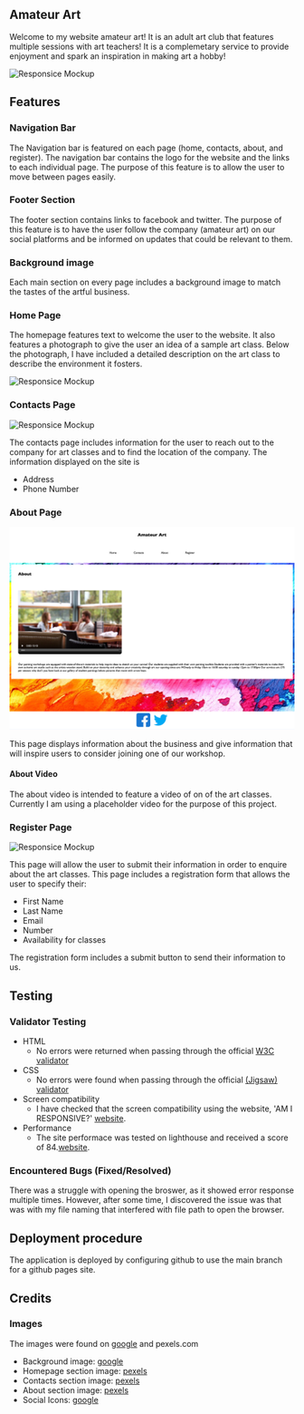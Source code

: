 ## Amateur Art
Welcome to my website amateur art!
It is an adult art club that features multiple sessions with art teachers!
It is a complemetary service to provide enjoyment and spark an inspiration in making art a hobby!

![Responsice Mockup](assets/1amateurart.png)

## Features

### Navigation Bar

The Navigation bar is featured on each page (home, contacts, about, and register). The navigation bar contains the logo for the website and the links to each individual page. The purpose of this feature is to allow the user to move between pages easily. 

### Footer Section

The footer section contains links to facebook and twitter. The purpose of this feature is to have the user follow the company (amateur art) on our social platforms and be informed on updates that could be relevant to them. 

### Background image
Each main section on every page includes a background image to match the tastes of the artful business. 

### Home Page

The homepage features text to welcome the user to the website. It also features a photograph to give the user an idea of a sample art class. Below the photograph, I have included a detailed description on the art class to describe the environment it fosters.

![Responsice Mockup](assets/1amateurart.png)

### Contacts Page

![Responsice Mockup](assets/2amateurart.png)

The contacts page includes information for the user to reach out to the company for art classes and to find the location of the company. The information displayed on the site is 
- Address
- Phone Number



### About Page

![Responsice Mockup](assets/3amateurart.png)

This page displays information about the business and give information that will inspire users to consider joining one of our workshop.

#### About Video
The about video is intended to feature a video of on of the art classes. Currently I am using a placeholder video for the purpose of this project.

### Register Page

![Responsice Mockup](assets/4amateurart.png)

This page will allow the user to submit their information in order to enquire about the art classes. This page includes a registration form that allows the user to specify their:

- First Name
- Last Name
- Email
- Number
- Availability for classes

The registration form includes a submit button to send their information to us. 

## Testing 


### Validator Testing 

- HTML
  - No errors were returned when passing through the official [W3C validator](https://validator.w3.org/nu/)
- CSS
  - No errors were found when passing through the official [(Jigsaw) validator](https://jigsaw.w3.org/css-validator/validator)
- Screen compatibility 
    - I have checked that the screen compatibility using the website, 'AM I RESPONSIVE?' [website](https://ui.dev/amiresponsive?url=https://8000-rawaspec-amateurart-n1twbn3zboq.ws-eu81.gitpod.io/home.html).
- Performance
    - The site performace was tested on lighthouse and received a score of 84.[website](https://googlechrome.github.io/lighthouse/viewer/?psiurl=https%3A%2F%2Frawa-spec.github.io%2Famateur_art%2F&strategy=mobile&category=performance&category=accessibility&category=best-practices&category=seo&category=pwa&utm_source=lh-chrome-ext). 


### Encountered Bugs (Fixed/Resolved)
There was a struggle with opening the broswer, as it showed error response multiple times. However, after some time, I discovered the issue was that was with my file naming that interfered with file path to open the browser.

## Deployment procedure

The application is deployed by configuring github to use the main branch for a github pages site.


## Credits

### Images
The images were found on [google](https://google.com) and pexels.com
- Background image: [google](https://google.com)
- Homepage section image: [pexels](https://www.pexels.com/photo/man-in-yellow-long-sleeve-shirt-holding-green-paintbrush-5757075/)
- Contacts section image: [pexels](https://www.pexels.com/photo/black-rotary-telephone-on-white-surface-1416530/)
- About section image: [pexels](https://pixabay.com/videos/restaurant-couple-bokeh-blur-6409/)
- Social Icons: [google](https://google.com)


